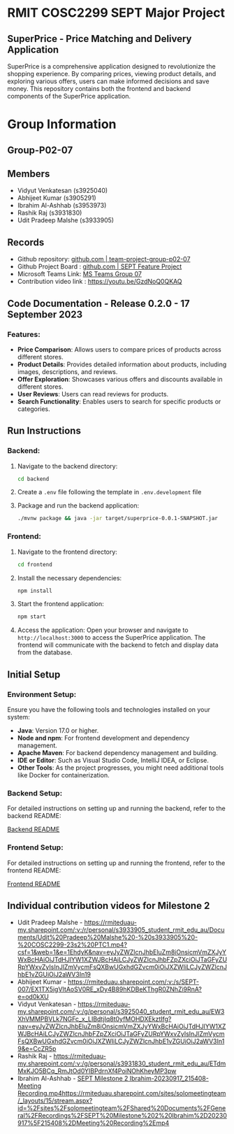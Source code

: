 # RMIT COSC2299 SEPT Major Project

## SuperPrice - Price Matching and Delivery Application

SuperPrice is a comprehensive application designed to revolutionize the shopping experience. By comparing prices, viewing product details, and exploring various offers, users can make informed decisions and save money. This repository contains both the frontend and backend components of the SuperPrice application.

# Group Information

## Group-P02-07

## Members
* Vidyut Venkatesan (s3925040)
* Abhijeet Kumar (s3905291)
* Ibrahim Al-Ashhab (s3953973)
* Rashik Raj (s3931830)
* Udit Pradeep Malshe (s3933905)

## Records

* Github repository: [github.com | team-project-group-p02-07](https://github.com/cosc2299-sept-2023/team-project-group-p02-07)
* Github Project Board : [github.com | SEPT Feature Project](https://github.com/orgs/cosc2299-sept-2023/projects/143/views/1)
* Microsoft Teams Link: [MS Teams Group 07](https://teams.microsoft.com/l/team/19%3aaS2iQd5DZbipNu4gNK8p9S6Sy6-Kj2rkewpV8f8ZAqA1%40thread.tacv2/conversations?groupId=eea8373d-4f5f-4c1c-a1a7-36843caccb9c&tenantId=d1323671-cdbe-4417-b4d4-bdb24b51316b)
* Contribution video link : https://youtu.be/GzdNoQ0QKAQ



## Code Documentation - Release 0.2.0 - 17 September 2023

### Features:

- **Price Comparison**: Allows users to compare prices of products across different stores.
- **Product Details**: Provides detailed information about products, including images, descriptions, and reviews.
- **Offer Exploration**: Showcases various offers and discounts available in different stores.
- **User Reviews**: Users can read reviews for products.
- **Search Functionality**: Enables users to search for specific products or categories.

## Run Instructions

### Backend:

1. Navigate to the backend directory:
   ```bash
   cd backend
   ```
   
2. Create a `.env` file following the template in `.env.development` file

3. Package and run the backend application:
   ```bash
   ./mvnw package && java -jar target/superprice-0.0.1-SNAPSHOT.jar
   ```

### Frontend:

1. Navigate to the frontend directory:
   ```bash
   cd frontend
   ```

2. Install the necessary dependencies:
   ```bash
   npm install
   ```

3. Start the frontend application:
   ```bash
   npm start
   ```

4. Access the application:
   Open your browser and navigate to `http://localhost:3000` to access the SuperPrice application. The frontend will communicate with the backend to fetch and display data from the database.

## Initial Setup

### Environment Setup:

Ensure you have the following tools and technologies installed on your system:

- **Java**: Version 17.0 or higher.
- **Node and npm**: For frontend development and dependency management.
- **Apache Maven**: For backend dependency management and building.
- **IDE or Editor**: Such as Visual Studio Code, IntelliJ IDEA, or Eclipse.
- **Other Tools**: As the project progresses, you might need additional tools like Docker for containerization.

### Backend Setup:

For detailed instructions on setting up and running the backend, refer to the backend README:

[Backend README](./backend/README.md)

### Frontend Setup:

For detailed instructions on setting up and running the frontend, refer to the frontend README:

[Frontend README](./frontend/README.md)


## Individual contribution videos for Milestone 2
- Udit Pradeep Malshe - https://rmiteduau-my.sharepoint.com/:v:/r/personal/s3933905_student_rmit_edu_au/Documents/Udit%20Pradeep%20Malshe%20-%20s3933905%20-%20COSC2299-23s2%20PTC1.mp4?csf=1&web=1&e=1EhdyK&nav=eyJyZWZlcnJhbEluZm8iOnsicmVmZXJyYWxBcHAiOiJTdHJlYW1XZWJBcHAiLCJyZWZlcnJhbFZpZXciOiJTaGFyZURpYWxvZyIsInJlZmVycmFsQXBwUGxhdGZvcm0iOiJXZWIiLCJyZWZlcnJhbE1vZGUiOiJ2aWV3In19
- Abhijeet Kumar - https://rmiteduau.sharepoint.com/:v:/s/SEPT-007/EX1TX5igVItAoSV0RE_xDy4B89hKDBeKThgR0ZNhZi9RnA?e=od0kXU
- Vidyut Venkatesan - https://rmiteduau-my.sharepoint.com/:v:/g/personal/s3925040_student_rmit_edu_au/EW3XhVMMPBVLk7NGFc_x_LIBdtjIq8t0yfMOHDXEkztIfg?nav=eyJyZWZlcnJhbEluZm8iOnsicmVmZXJyYWxBcHAiOiJTdHJlYW1XZWJBcHAiLCJyZWZlcnJhbFZpZXciOiJTaGFyZURpYWxvZyIsInJlZmVycmFsQXBwUGxhdGZvcm0iOiJXZWIiLCJyZWZlcnJhbE1vZGUiOiJ2aWV3In19&e=CcZR5p
- Rashik Raj - https://rmiteduau-my.sharepoint.com/:v:/g/personal/s3931830_student_rmit_edu_au/ETdmMxKJO5BCq_RmJtOd0YIBPdrnXf4PoiNOhKheyMP3pw
- Ibrahim Al-Ashhab - [SEPT Milestone 2 Ibrahim-20230917_215408-Meeting Recording.mp4](https://rmiteduau.sharepoint.com/sites/solomeetingteam/_layouts/15/stream.aspx?id=%2Fsites%2Fsolomeetingteam%2FShared%20Documents%2FGeneral%2FRecordings%2FSEPT%20Milestone%202%20Ibrahim%2D20230917%5F215408%2DMeeting%20Recording%2Emp4)https://rmiteduau.sharepoint.com/sites/solomeetingteam/_layouts/15/stream.aspx?id=%2Fsites%2Fsolomeetingteam%2FShared%20Documents%2FGeneral%2FRecordings%2FSEPT%20Milestone%202%20Ibrahim%2D20230917%5F215408%2DMeeting%20Recording%2Emp4
